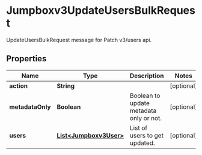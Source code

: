 

# Jumpboxv3UpdateUsersBulkRequest

UpdateUsersBulkRequest message for Patch v3/users api.

## Properties

| Name | Type | Description | Notes |
|------------ | ------------- | ------------- | -------------|
|**action** | **String** |  |  [optional] |
|**metadataOnly** | **Boolean** | Boolean to update metadata only or not. |  [optional] |
|**users** | [**List&lt;Jumpboxv3User&gt;**](Jumpboxv3User.md) | List of users to get updated. |  [optional] |



